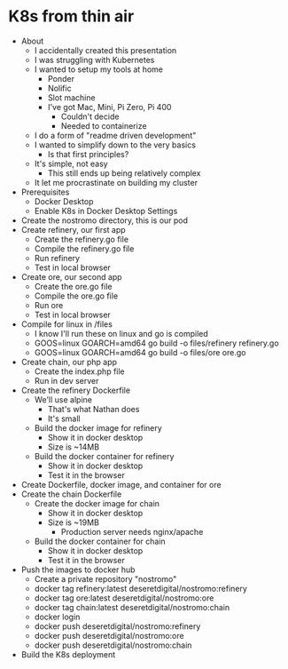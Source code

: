 # K8s from thin air

- About
    - I accidentally created this presentation
    - I was struggling with Kubernetes
    - I wanted to setup my tools at home
        - Ponder
        - Nolific
        - Slot machine
        - I've got Mac, Mini, Pi Zero, Pi 400
            - Couldn't decide
            - Needed to containerize
    - I do a form of "readme driven development"
    - I wanted to simplify down to the very basics
        - Is that first principles?
    - It's simple, not easy
        - This still ends up being relatively complex
    - It let me procrastinate on building my cluster
- Prerequisites
    - Docker Desktop
    - Enable K8s in Docker Desktop Settings
- Create the nostromo directory, this is our pod
- Create refinery, our first app
    - Create the refinery.go file
    - Compile the refinery.go file
    - Run refinery
    - Test in local browser
- Create ore, our second app
    - Create the ore.go file
    - Compile the ore.go file
    - Run ore
    - Test in local browser
- Compile for linux in /files
    - I know I'll run these on linux and go is compiled
    - GOOS=linux GOARCH=amd64 go build -o files/refinery refinery.go
    - GOOS=linux GOARCH=amd64 go build -o files/ore ore.go
- Create chain, our php app
    - Create the index.php file
    - Run in dev server
- Create the refinery Dockerfile
    - We'll use alpine
        - That's what Nathan does
        - It's small
    - Build the docker image for refinery
        - Show it in docker desktop
        - Size is ~14MB
    - Build the docker container for refinery
        - Show it in docker desktop
        - Test it in the browser
- Create Dockerfile, docker image, and container for ore
- Create the chain Dockerfile
    - Create the docker image for chain
        - Show it in docker desktop
        - Size is ~19MB
            - Production server needs nginx/apache
    - Build the docker container for chain
        - Show it in docker desktop
        - Test it in the browser
- Push the images to docker hub
    - Create a private repository "nostromo"
    - docker tag refinery:latest deseretdigital/nostromo:refinery
    - docker tag ore:latest deseretdigital/nostromo:ore
    - docker tag chain:latest deseretdigital/nostromo:chain
    - docker login
    - docker push deseretdigital/nostromo:refinery
    - docker push deseretdigital/nostromo:ore
    - docker push deseretdigital/nostromo:chain
- Build the K8s deployment
